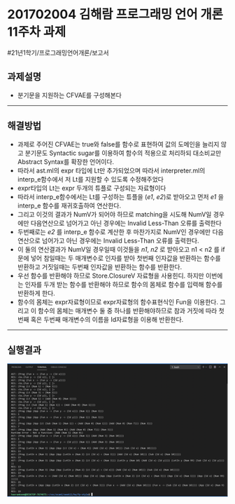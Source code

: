 # 201702004 김해람 프로그래밍 언어 개론 11주차 과제
#21년1학기/프로그래밍언어개론/보고서

## 과제설명
* 분기문을 지원하는 CFVAE를 구성해본다
- - - -
## 해결방법
* 과제로 주어진 CFVAE는 true와 false를 함수로 표현하여 값의 도메인을 늘리지 않고 분기문도 Syntactic sugar를 이용하여 함수의 적용으로 처리하되 대소비교만 Abstract Syntax를 확장한 언어이다.
* 따라서 ast.ml의 expr 타입에 Lt만 추가되었으며 따라서 interpreter.ml의 interp_e함수에서 저 Lt를 지원할 수 있도록 수정해주었다
* expr타입의 Lt는 expr 두개의 튜플로 구성되는 자료형이다
* 따라서 interp_e함수에서는 Lt를 구성하는 튜플을 (_e1_, _e2_)로 받아오고 먼저 _e1_ 을 interp_e 함수를 재귀호출하여 연산한다.
* 그리고 이것의 결과가 NumV가 되어야 하므로 matching을 시도해 NumV일 경우에만 다음연산으로 넘어가고 아닌 경우에는 Invalid Less-Than 오류를 출력한다
* 두번째로는 _e2_ 를 interp_e 함수로 계산한 후 마찬가지로 NumV인 경우에만 다음연산으로 넘어가고 아닌 경우에는 Invalid Less-Than 오류를 출력한다.
* 이 둘의 연산결과가 NumV일 경우일때 이것들을 _n1_, _n2_ 로 받아오고 n1 < n2 를 if문에 넣어 참일때는 두 매개변수로 인자를 받아 첫번째 인자값을 반환하는 함수를 반환하고 거짓일때는 두번째 인자값을 반환하는 함수를 반환한다. 
* 우선 함수를 반환해야 하므로 Store.ClosureV 자료형을 사용힌디. 하지만 이번에는 인자를 두개 받는 함수를 반환해야 하므로 함수의 몸체로 함수를 입력해 함수를 반환하게 한다.
* 함수의 몸체는 expr자료형이므로 expr자료형의 함수표현식인 Fun을 이용한다. 그리고 이 함수의 몸체는 매개변수 둘 중 하나를 반환해야하므로 참과 거짓에 따라 첫번째 혹은 두번째 매개변수의 이름을 Id자료형을 이용해 반환한다.
- - - -
## 실행결과
![](result.png)